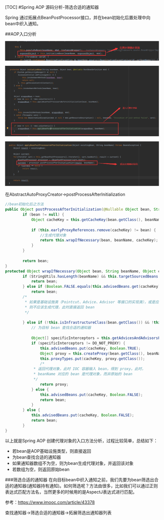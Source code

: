 [TOC]
#Spring AOP 源码分析-筛选合适的通知器


Spring 通过拓展点BeanPostProcessor接口，并在bean初始化后置处理中向bean中织入通知。

##AOP入口分析

![图 7](../../images/209ef8c5dfe16ca1a435cdc1e54b54f50c2e5e3c447eaa07a3159814f1b44d42.png)  

![图 8](../../images/d64f3c441b89bb028df85f2d848e6fb5e04f2eefb9c28846a2cfad06adfa773f.png)  

![图 9](../../images/15e3d034172130c1b951994064cb917baeee748feabc4cbdf9f5cfb9ff63d8d9.png)  

在AbstractAutoProxyCreator->postProcessAfterInitialization
```java
//bean初始化后之方法
public Object postProcessAfterInitialization(@Nullable Object bean, String beanName) {
        if (bean != null) {
            Object cacheKey = this.getCacheKey(bean.getClass(), beanName);

            if (this.earlyProxyReferences.remove(cacheKey) != bean) {
                //生成代理对象
                return this.wrapIfNecessary(bean, beanName, cacheKey);
            }
        }

        return bean;
}
protected Object wrapIfNecessary(Object bean, String beanName, Object cacheKey) {
        if (StringUtils.hasLength(beanName) && this.targetSourcedBeans.contains(beanName)) {
            return bean;
        } else if (Boolean.FALSE.equals(this.advisedBeans.get(cacheKey))) {
            return bean;
        /*
         * 如果是基础设施类（Pointcut、Advice、Advisor 等接口的实现类），或是应该跳过的类，
         * 则不应该生成代理，此时直接返回 bean
         */ 

        } else if (!this.isInfrastructureClass(bean.getClass()) && !this.shouldSkip(bean.getClass(), beanName)) {
            // 为目标 bean 查找合适的通知器

            Object[] specificInterceptors = this.getAdvicesAndAdvisorsForBean(bean.getClass(), beanName, (TargetSource)null);
            if (specificInterceptors != DO_NOT_PROXY) {
                this.advisedBeans.put(cacheKey, Boolean.TRUE);
                Object proxy = this.createProxy(bean.getClass(), beanName, specificInterceptors, new SingletonTargetSource(bean));
                this.proxyTypes.put(cacheKey, proxy.getClass());
                /*
             * 返回代理对象，此时 IOC 容器输入 bean，得到 proxy。此时，
             * beanName 对应的 bean 是代理对象，而非原始的 bean
             */ 
                return proxy;
            } else {
                this.advisedBeans.put(cacheKey, Boolean.FALSE);
                return bean;
            }
        } else {
            this.advisedBeans.put(cacheKey, Boolean.FALSE);
            return bean;
        }
}
```

以上就是Spring AOP 创建代理对象的入口方法分析，过程比较简单，总结如下：
* 若bean是AOP基础设施类型，则直接返回
* 为bean查找合适的通知器
* 如果通知器数组不为空，则为bean生成代理对象，并返回该对象
* 若数组为空，则返回原始bean

###筛选合适的通知器
在向目标bean中织入通知之前，我们先要为bean筛选出合适的通知器(通知器持有通知)。如何筛选呢？方法由很多，比如我们可以通过正则表达式匹配方法名，当然更多的时候用的是AspectJ表达式进行匹配。

参考：https://www.imooc.com/article/43378

查找通知器->筛选合适的通知器->拓展筛选出通知器列表